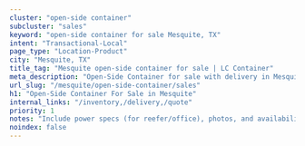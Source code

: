```yaml
---
cluster: "open-side container"
subcluster: "sales"
keyword: "open-side container for sale Mesquite, TX"
intent: "Transactional-Local"
page_type: "Location-Product"
city: "Mesquite, TX"
title_tag: "Mesquite open-side container for sale | LC Container"
meta_description: "Open-Side Container for sale with delivery in Mesquite, TX. LC Container — local Since 2003. Get pricing today."
url_slug: "/mesquite/open-side-container/sales"
h1: "Open-Side Container For Sale in Mesquite"
internal_links: "/inventory,/delivery,/quote"
priority: 1
notes: "Include power specs (for reefer/office), photos, and availability."
noindex: false
---
```


<!-- TODO: Add unique city/inventory copy, images, and internal links here. -->
